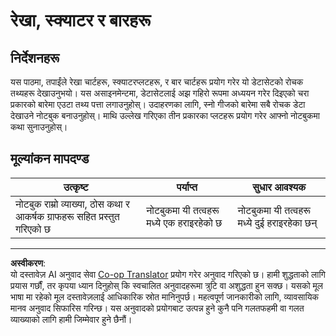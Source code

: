 <!--
CO_OP_TRANSLATOR_METADATA:
{
  "original_hash": "ad163c4fda72c8278280b61cad317ff4",
  "translation_date": "2025-08-27T18:42:22+00:00",
  "source_file": "3-Data-Visualization/09-visualization-quantities/assignment.md",
  "language_code": "ne"
}
-->
# रेखा, स्क्याटर र बारहरू

## निर्देशनहरू

यस पाठमा, तपाईंले रेखा चार्टहरू, स्क्याटरप्लटहरू, र बार चार्टहरू प्रयोग गरेर यो डेटासेटको रोचक तथ्यहरू देखाउनुभयो। यस असाइनमेन्टमा, डेटासेटलाई अझ गहिरो रूपमा अध्ययन गरेर दिइएको चरा प्रकारको बारेमा एउटा तथ्य पत्ता लगाउनुहोस्। उदाहरणका लागि, स्नो गीजको बारेमा सबै रोचक डेटा देखाउने नोटबुक बनाउनुहोस्। माथि उल्लेख गरिएका तीन प्रकारका प्लटहरू प्रयोग गरेर आफ्नो नोटबुकमा कथा सुनाउनुहोस्।

## मूल्यांकन मापदण्ड

उत्कृष्ट | पर्याप्त | सुधार आवश्यक
--- | --- | -- |
नोटबुक राम्रो व्याख्या, ठोस कथा र आकर्षक ग्राफहरू सहित प्रस्तुत गरिएको छ | नोटबुकमा यी तत्वहरू मध्ये एक हराइरहेको छ | नोटबुकमा यी तत्वहरू मध्ये दुई हराइरहेका छन्

---

**अस्वीकरण**:  
यो दस्तावेज़ AI अनुवाद सेवा [Co-op Translator](https://github.com/Azure/co-op-translator) प्रयोग गरेर अनुवाद गरिएको छ। हामी शुद्धताको लागि प्रयास गर्छौं, तर कृपया ध्यान दिनुहोस् कि स्वचालित अनुवादहरूमा त्रुटि वा अशुद्धता हुन सक्छ। यसको मूल भाषा मा रहेको मूल दस्तावेज़लाई आधिकारिक स्रोत मानिनुपर्छ। महत्वपूर्ण जानकारीको लागि, व्यावसायिक मानव अनुवाद सिफारिस गरिन्छ। यस अनुवादको प्रयोगबाट उत्पन्न हुने कुनै पनि गलतफहमी वा गलत व्याख्याको लागि हामी जिम्मेवार हुने छैनौं।